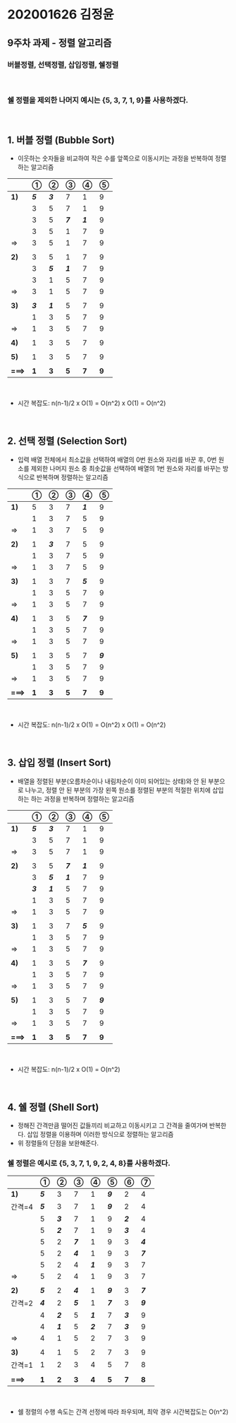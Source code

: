 # 202001626 김정윤
## 9주차 과제 - 정렬 알고리즘
### 버블정렬, 선택정렬, 삽입정렬, 쉘정렬
<br>   

### 쉘 정렬을 제외한 나머지  예시는 {5, 3, 7, 1, 9}를 사용하겠다.
<br>

## 1. 버블 정렬 (Bubble Sort)
* 이웃하는 숫자들을 비교하여 작은 수를 앞쪽으로 이동시키는 과정을 반복하여 정렬하는 알고리즘


| |① |②|③|④|⑤|     
|----|----|----|----|----|----|        
|**1)** |   _**5**_   | _**3**_ | 7 | 1 | 9|     
 | | 3 |5|7|1|9 |     
  | | 3 |5|_**7**_|_**1**_|9 |    
   | | 3 |5|1|7|9 |       
 | => | 3 |5|1|7|9 |   
 | | | | | | |
 | **2)**|3 |5|1|7|9 | 
 ||3 | _**5**_  |_**1**_|7|9 |    
  | | 3 |1|5|7|9 |   
   | => | 3 |1|5|7|9 |    
 | | | | | | |     
 | **3)**|  _**3**_ |_**1**_|5|7|9 |  
  | | 1|3|5|7|9 |  
  | => | 1|3|5|7|9 |       
   | | | | | | |         
   |**4)**| 1|3|5|7|9 |        
   | | | | | | |        
  | **5)**| 1|3|5|7|9 |     
  | | | | | | |       
  |**===>**| **1**|**3** | **5**|**7** |**9**|   
 
 <br>  
 
*  시간 복잡도: n(n-1)/2 x O(1) = O(n^2) x O(1) = O(n^2)


<br>   

## 2. 선택 정렬 (Selection Sort)
* 입력 배열 전체에서 최소값을 선택하여 배열의 0번 원소와 자리를 바꾼 후, 0번 원소를 제외한 나머지 원소 중 최솟값을 선택하여 배열의 1번 원소와 자리를 바꾸는 방식으로 반복하며 정렬하는 알고리즘     


| |① |②|③|④|⑤|     
|----|----|----|----|----|----|        
|**1)** | 5 | 3 | 7 | _**1**_ | 9|     
| | 1| 3 | 7 | 5 | 9|    
| => | 1|3|7|5|9 |  
| | | | | | |       
| **2)** | 1|  _**3**_  | 7 | 5 | 9|        
| | 1| 3 | 7 | 5 | 9|     
| => | 1|3|7|5|9 |       
| | | | | | |       
| **3)** | 1| 3 | 7 |_**5**_ | 9|       
| | 1| 3 | 5|7 | 9|       
| => | 1|3|5|7|9 |       
| | | | | | |        
| **4)** | 1| 3 | 5 |_**7**_ | 9|       
| | 1| 3 | 5|7 | 9|       
| => | 1|3|5|7|9 |       
| | | | | | |       
| **5)** |  1| 3 | 5 |7 | _**9**_|       
| | 1| 3 | 5|7 | 9|           
| => | 1|3|5|7|9 |       
| | | | | | |       
|**===>**| **1**|**3** | **5**|**7** |**9**|   

<br>

* 시간 복잡도: n(n-1)/2 x O(1) = O(n^2) x O(1) = O(n^2)


<br>   

## 3. 삽입 정렬 (Insert Sort)
* 배열을 정렬된 부분(오름차순이나 내림차순이 이미 되어있는 상태)와 안 된 부분으로 나누고, 정렬 안 된 부분의 가장 왼쪽 원소를 정렬된 부분의 적절한 위치에 삽입하는 하는 과정을 반복하며 정렬하는 알고리즘      


| |① |②|③|④|⑤|     
|----|----|----|----|----|----|        
|**1)** | _**5**_ | _**3**_ | 7 | 1 | 9|     
| |3|5|7|1 | 9|    
| => | 3|5|7|1|9 |       
| | | | | | |       
| **2)** | 3|5| _**7**_| _**1**_ | 9|           
| |3| _**5**_|_**1**_|7 | 9|     
| |_**3**_| _**1**_|5|7 | 9|     
||1| 3 | 5|7 | 9|       
|=> |1| 3 | 5|7 | 9|
| | | | | | |       
| **3)** | 1| 3 | 7 |_**5**_ | 9|       
 ||1| 3 | 5|7 | 9|     
 |=> |1| 3 | 5|7 | 9|
 | | | | | | |      
| **4)** | 1| 3 | 5 |_**7**_ | 9|       
| | 1| 3 | 5|7 | 9|       
|=> |1| 3 | 5|7 | 9|
| | | | | | |       
| **5)** |  1| 3 | 5 |7 | _**9**_|       
| | 1| 3 | 5|7 | 9|          
|=> |1| 3 | 5|7 | 9|
| | | | | | |       
|**===>**| **1**|**3** | **5**|**7** |**9**|      

 <br>  

* 시간 복잡도:  n(n-1)/2 x O(1) = O(n^2)

<br>   

## 4. 쉘 정렬 (Shell Sort)
* 정해진 간격만큼 떨어진 값들끼리 비교하고 이동시키고 그 간격을 줄여가며 반복한다. 삽입 정렬을 이용하며 이러한 방식으로 정렬하는 알고리즘        
* 위 정렬들의 단점을 보완해준다.     

### 쉘 정렬은 예시로  {5, 3, 7, 1, 9, 2, 4, 8}를 사용하겠다.  

| |① |②|③|④|⑤|⑥|⑦|     
|----|----|----|----|----|----| ----|----|        
|**1)** | _**5**_ |3 | 7 |1 |  _**9**_ | 2|4|  8|  
|간격=4 |  _**5**_ |3 | 7 |1 |  _**9**_ | 2|4|  8|  
| | 5 | _**3**_  | 7 |1 |9 | _**2**_ |4|  8|    
| | 5 | _**2**_  | 7 |1 |9 | _**3**_ |4|  8|    
| | 5 | 2 | _**7**_  |1 |9 | 3|_**4**_ |  8|    
| | 5 | 2 | _**4**_  |1 |9 | 3|_**7**_ |  8|    
| | 5 | 2 | 4  |_**1**_  |9 | 3|7 |  _**8**_ |        
|=> |  5|2|4|1|9|3|7|8|       
| | | | | | | | |      
|**2)** |  _**5**_ |2|_**4**_ |1|_**9**_ |3|_**7**_ |8|       
|간격=2 | _**4**_ |2|_**5**_ |1|_**7**_ |3|_**9**_ |8|    
| |  4 |_**2**_|5 |_**1**_|7|_**3**_|9 |_**8**_|      
| |  4 |_**1**_|5 |_**2**_|7|_**3**_|9 |_**8**_|        
|=> |  4|1|5|2|7|3|9|8|          
| | | | | | | | |      
|**3)** |  4|1|5|2|7|3|9|8|      
|간격=1 | 1|2|3|4|5|7|8|9|       
| | | | | | | | |   
|**===>**| **1**|**2** | **3**|**4** |**5**| **7**| **8**| **9** |    

 <br>  

* 쉘 정렬의 수행 속도는 간격 선정에 따라 좌우되며, 최악 경우 시간복잡도는 O(n^2)


